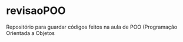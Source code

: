 # revisaoPOO
Repositório para guardar códigos feitos na aula de POO (Programação Orientada a Objetos
